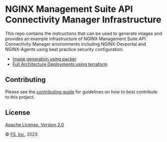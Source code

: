 # NGINX Management Suite API Connectivity Manager Infrastructure

This repo contains the instructions that can be used to generate images and provides an example infrastructure of NGINX Management Suite API Connectivity Manager environments including NGINX-Devportal and NGINX-Agents using best practice security configuration.

- [Image generation using packer](packer/README.md)
- [Full Architecture Deployments using terraform](terraform/README.md)

## Contributing

Please see the [contributing guide](https://github.com/nginxinc/nms-iac/blob/main/CONTRIBUTING.md) for guidelines on how to best contribute to this project.

## License

[Apache License, Version 2.0](https://github.com/nginxinc/nms-iac/blob/main/LICENSE)

&copy; [F5, Inc.](https://www.f5.com/) 2023
